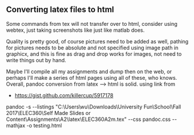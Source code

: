 ## Converting latex files to html

Some commands from tex will not transfer over to html, consider using webtex, just taking screenshots like just like matlab does.

Quality is pretty good, of course pictures need to be added as well, pathing for pictures needs to be absolute and not specified using image path in graphicx, and this is fine as drag and drop works for images, not need to write things out by hand.

Maybe I'll compile all my assignments and dump then on the web, or perhaps I'll make a series of html pages using all of these, who knows. Overall, pandoc conversion from latex --> html is solid.
using link from
* https://gist.github.com/killercup/5917178

pandoc -s --listings "C:\Users\wu\Downloads\University Fun\School\Fall 2017\ELEC360\Self Made Slides or Content\Assignments\A2\latex\ELEC360A2m.tex" --css pandoc.css --mathjax -o testing.html